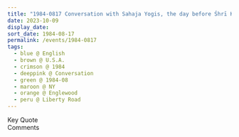 ```yaml
---
title: "1984-0817 Conversation with Sahaja Yogis, the day before Śhrī Kṛiṣhṇa Pūjā, Tent, Backyard, House of Judy Gaddy, 442 Liberty Road, Englewood, NJ, U.S.A."
date: 2023-10-09
display_date: 
sort_date: 1984-08-17
permalink: /events/1984-0817
tags:
  - blue @ English
  - brown @ U.S.A.
  - crimson @ 1984
  - deeppink @ Conversation
  - green @ 1984-08
  - maroon @ NY
  - orange @ Englewood
  - peru @ Liberty Road
---
```


<wave-list>
  <list-title color="green" width="75">Key Quote</list-title>
  <list-item color="BlanchedAlmond"  width="200"></list-item>
  <list-item color="Lavender"></list-item>
  <list-item color="BlanchedAlmond"></list-item>
</wave-list>

<br>

<wave-list>
  <list-title color="green" width="75">Comments</list-title>
  <list-item color="BlanchedAlmond"  width="200"></list-item>
  <list-item color="Lavender"></list-item>
  <list-item color="BlanchedAlmond"></list-item>
</wave-list>